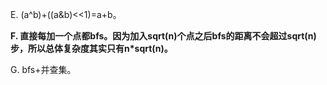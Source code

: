 E. (a^b)+((a&b)<<1)=a+b。

**F. 直接每加一个点都bfs。因为加入sqrt(n)个点之后bfs的距离不会超过sqrt(n)步，所以总体复杂度其实只有n\*sqrt(n)。**

G. bfs+并查集。
